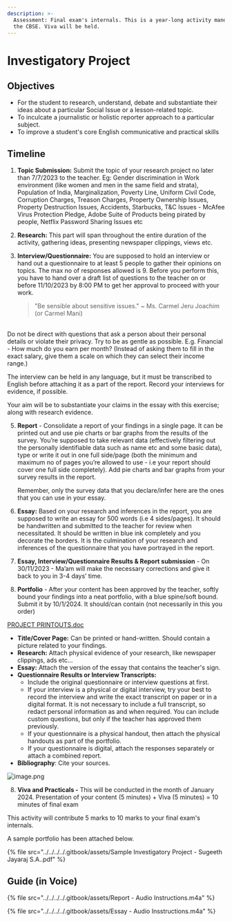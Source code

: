 ```yaml
---
description: >-
  Assessment: Final exam's internals. This is a year-long activity mandated by
  the CBSE. Viva will be held.
---
```


# Investigatory Project

## Objectives

* For the student to research, understand, debate and substantiate their ideas about a particular Social Issue or a lesson-related topic.
* To inculcate a journalistic or holistic reporter approach to a particular subject.
* To improve a student's core English communicative and practical skills

## Timeline

1. **Topic Submission:** Submit the topic of your research project no later than 7/7/2023 to the teacher. Eg: Gender discrimination in Work environment (like women and men in the same field and strata), Population of India, Marginalization, Poverty Line, Uniform Civil Code, Corruption Charges, Treason Charges, Property Ownership Issues, Property Destruction Issues, Accidents, Starbucks, T\&C Issues - McAfee Virus Protection Pledge, Adobe Suite of Products being pirated by people, Netflix Password Sharing Issues etc
2. **Research:** This part will span throughout the entire duration of the activity, gathering ideas, presenting newspaper clippings, views etc.
3.  **Interview/Questionnaire:** You are supposed to hold an interview or hand out a questionnaire to at least 5 people to gather their opinions on topics. The max no of responses allowed is 9. Before you perform this, you have to hand over a draft list of questions to the teacher on or before 11/10/2023 by 8:00 PM to get her approval to proceed with your work.

    > "Be sensible about sensitive issues." \~ Ms. Carmel Jeru Joachim (or Carmel Mani)

\
Do not be direct with questions that ask a person about their personal details or violate their privacy. Try to be as gentle as possible. E.g. Financial - How much do you earn per month? (Instead of asking them to fill in the exact salary, give them a scale on which they can select their income range.)

The interview can be held in any language, but it must be transcribed to English before attaching it as a part of the report. Record your interviews for evidence, if possible.

Your aim will be to substantiate your claims in the essay with this exercise; along with research evidence.

5.  **Report** - Consolidate a report of your findings in a single page. It can be printed out and use pie charts or bar graphs from the results of the survey. You’re supposed to take relevant data (effectively filtering out the personally identifiable data such as name etc and some basic data), type or write it out in one full side/page (both the minimum and maximum no of pages you’re allowed to use - i.e your report should cover one full side completely). Add pie charts and bar graphs from your survey results in the report.

    Remember, only the survey data that you declare/infer here are the ones that you can use in your essay.
6. **Essay:** Based on your research and inferences in the report, you are supposed to write an essay for 500 words (i.e 4 sides/pages). It should be handwritten and submitted to the teacher for review when necessitated. It should be written in blue ink completely and you decorate the borders. It is the culmination of your research and inferences of the questionnaire that you have portrayed in the report.
7. **Essay, Interview/Questionnaire Results & Report submission** - On 30/11/2023 - Ma’am will make the necessary corrections and give it back to you in 3-4 days’ time.
8. **Portfolio** - After your content has been approved by the teacher, softly bound your findings into a neat portfolio, with a blue spine/soft bound. Submit it by 10/1/2024. It should/can contain (not necessarily in this you order)

[PROJECT PRINTOUTS.doc](https://res.craft.do/user/full/34ae8ebc-d508-7305-20e2-17e06364862c/doc/3491F8B8-527B-4029-A8C5-FBF1AF7CCE2D/adb1845a-b358-4206-b7f9-250c18e0fec0)

* **Title/Cover Page:** Can be printed or hand-written. Should contain a picture related to your findings.
* **Research:** Attach physical evidence of your research, like newspaper clippings, ads etc…
* **Essay:** Attach the version of the essay that contains the teacher's sign.
* **Questionnaire Results or Interview Transcripts:**
  * Include the original questionnaire or interview questions at first.
  * If your interview is a physical or digital interview, try your best to record the interview and write the exact transcript on paper or in a digital format. It is not necessary to include a full transcript, so redact personal information as and when required. You can include custom questions, but only if the teacher has approved them previously.
  * If your questionnaire is a physical handout, then attach the physical handouts as part of the portfolio.
  * If your questionnaire is digital, attach the responses separately or attach a combined report.
* **Bibliography**: Cite your sources.

![image.png](https://res.craft.do/user/full/34ae8ebc-d508-7305-20e2-17e06364862c/doc/3491F8B8-527B-4029-A8C5-FBF1AF7CCE2D/e1dbeeb3-686b-4a06-b361-df07ec50c6df)

8. **Viva and Practicals -** This will be conducted in the month of January 2024. Presentation of your content (5 minutes) + Viva (5 minutes) = 10 minutes of final exam

This activity will contribute 5 marks to 10 marks to your final exam's internals.

A sample portfolio has been attached below.

{% file src="../../../../.gitbook/assets/Sample Investigatory Project - Sugeeth Jayaraj S.A..pdf" %}

## Guide (in Voice)

{% file src="../../../../.gitbook/assets/Report - Audio Instructions.m4a" %}

{% file src="../../../../.gitbook/assets/Essay - Audio Insstructions.m4a" %}
